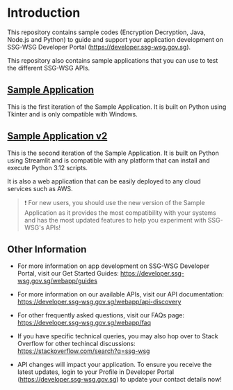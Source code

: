 # Introduction

This repository contains sample codes (Encryption Decryption, Java, Node.js and Python) to guide and support your
application development on SSG-WSG Developer Portal (https://developer.ssg-wsg.gov.sg).

This repository also contains sample applications that you can use to test the different SSG-WSG APIs.

## [Sample Application](SSG-API-Testing-Application)

This is the first iteration of the Sample Application. It is built on Python using Tkinter and is only compatible with
Windows.

## [Sample Application v2](SSG-API-Testing-Application-v2)

This is the second iteration of the Sample Application. It is built on Python using Streamlit and is compatible with 
any platform that can install and execute Python 3.12 scripts.

It is also a web application that can be easily deployed to any cloud services such as AWS.

> ❗ For new users, you should use the new version of the Sample Application as it provides the most compatibility
> with your systems and has the most updated features to help you experiment with SSG-WSG's APIs!

## Other Information

 * For more information on app development on SSG-WSG Developer Portal, visit our Get Started Guides:
   https://developer.ssg-wsg.gov.sg/webapp/guides
   
 * For more information on our available APIs, visit our API documentation:
   https://developer.ssg-wsg.gov.sg/webapp/api-discovery

 * For other frequently asked questions, visit our FAQs page:
   https://developer.ssg-wsg.gov.sg/webapp/faq

 * If you have specific technical queries, you may also hop over to Stack Overflow for other techincal discussions:
   https://stackoverflow.com/search?q=ssg-wsg
   
 * API changes will impact your application. To ensure you receive the latest updates, login to your Profile in 
   Developer Portal (https://developer.ssg-wsg.gov.sg) to update your contact details now!
